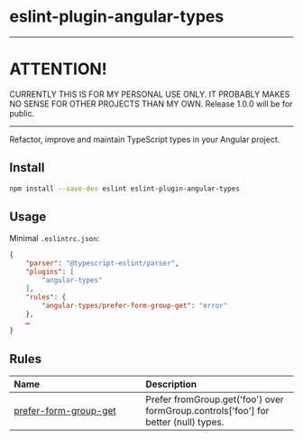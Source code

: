 # eslint-plugin-angular-types

----

# ATTENTION!
CURRENTLY THIS IS FOR MY PERSONAL USE ONLY. IT PROBABLY MAKES NO SENSE FOR OTHER PROJECTS THAN MY OWN. Release 1.0.0 will be for public.

----

Refactor, improve and maintain TypeScript types in your Angular project.

## Install

```sh
npm install --save-dev eslint eslint-plugin-angular-types
```

## Usage

Minimal `.eslintrc.json`:

```json
{
    "parser": "@typescript-eslint/parser",
    "plugins": [
        "angular-types"
    ],
    "rules": {
        "angular-types/prefer-form-group-get": "error"
    },
    …
}
```

## Rules

| Name&nbsp;&nbsp;&nbsp;&nbsp;&nbsp;&nbsp;&nbsp;&nbsp;&nbsp;&nbsp;&nbsp;&nbsp;&nbsp;&nbsp;&nbsp;&nbsp;&nbsp;&nbsp;&nbsp;&nbsp;&nbsp;&nbsp;&nbsp;&nbsp;&nbsp;&nbsp;&nbsp;&nbsp;&nbsp;&nbsp;&nbsp;&nbsp;&nbsp;&nbsp;&nbsp;&nbsp;&nbsp;&nbsp;&nbsp;&nbsp; | Description |
| :-- | :-- |
| [prefer-form-group-get](docs/rules/prefer-form-group-get.md) | Prefer fromGroup.get('foo') over formGroup.controls['foo'] for better (null) types. |
